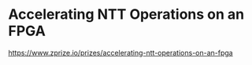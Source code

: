 # Accelerating NTT Operations on an FPGA
https://www.zprize.io/prizes/accelerating-ntt-operations-on-an-fpga
